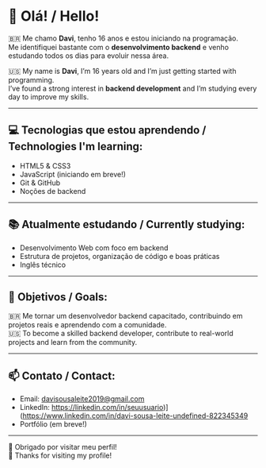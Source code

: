 # 👋 Olá! / Hello!

🇧🇷 Me chamo **Davi**, tenho 16 anos e estou iniciando na programação.  
Me identifiquei bastante com o **desenvolvimento backend** e venho estudando todos os dias para evoluir nessa área.

🇺🇸 My name is **Davi**, I’m 16 years old and I’m just getting started with programming.  
I’ve found a strong interest in **backend development** and I’m studying every day to improve my skills.

---

## 💻 Tecnologias que estou aprendendo / Technologies I'm learning:

- HTML5 & CSS3  
- JavaScript (iniciando em breve!)  
- Git & GitHub  
- Noções de backend

---

## 📚 Atualmente estudando / Currently studying:

- Desenvolvimento Web com foco em backend  
- Estrutura de projetos, organização de código e boas práticas  
- Inglês técnico

---

## 🌱 Objetivos / Goals:

🇧🇷 Me tornar um desenvolvedor backend capacitado, contribuindo em projetos reais e aprendendo com a comunidade.  
🇺🇸 To become a skilled backend developer, contribute to real-world projects and learn from the community.

---

## 📫 Contato / Contact:

- Email: davisousaleite2019@gmail.com
- LinkedIn: https://linkedin.com/in/seuusuario)](https://www.linkedin.com/in/davi-sousa-leite-undefined-822345349 
- Portfólio (em breve!)

---

🙌 Obrigado por visitar meu perfil!  
🙌 Thanks for visiting my profile!
